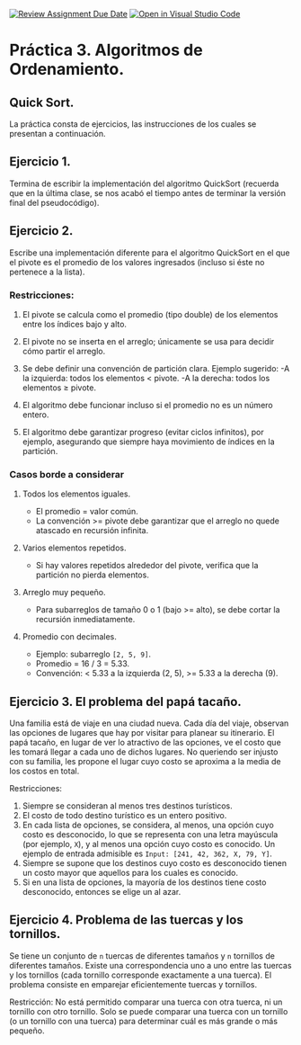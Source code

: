 [![Review Assignment Due Date](https://classroom.github.com/assets/deadline-readme-button-22041afd0340ce965d47ae6ef1cefeee28c7c493a6346c4f15d667ab976d596c.svg)](https://classroom.github.com/a/3RIBfofK)
[![Open in Visual Studio Code](https://classroom.github.com/assets/open-in-vscode-2e0aaae1b6195c2367325f4f02e2d04e9abb55f0b24a779b69b11b9e10269abc.svg)](https://classroom.github.com/online_ide?assignment_repo_id=20328573&assignment_repo_type=AssignmentRepo)
# Práctica 3. Algoritmos de Ordenamiento.
## Quick Sort.

La práctica consta de ejercicios, las instrucciones de los cuales se presentan a continuación.

## Ejercicio 1.
Termina de escribir la implementación del algoritmo QuickSort (recuerda que en la última clase, se nos acabó el tiempo antes de terminar la versión final del pseudocódigo).

## Ejercicio 2.
Escribe una implementación diferente para el algoritmo QuickSort en el que el pivote es el promedio de los valores ingresados (incluso si éste no pertenece a la lista).

### Restricciones: 
1. El pivote se calcula como el promedio (tipo double) de los elementos entre los índices bajo y alto.
2. El pivote no se inserta en el arreglo; únicamente se usa para decidir cómo partir el arreglo.
3. Se debe definir una convención de partición clara. Ejemplo sugerido:
  -A la izquierda: todos los elementos < pivote.
  -A la derecha: todos los elementos ≥ pivote.

4. El algoritmo debe funcionar incluso si el promedio no es un número entero.
5. El algoritmo debe garantizar progreso (evitar ciclos infinitos), por ejemplo, asegurando que siempre haya movimiento de índices en la partición.

 ### Casos borde a considerar
1. Todos los elementos iguales.
   - El promedio = valor común.
   - La convención >= pivote debe garantizar que el arreglo no quede atascado en recursión infinita.

2. Varios elementos repetidos.
   - Si hay valores repetidos alrededor del pivote, verifica que la partición no pierda elementos.

3. Arreglo muy pequeño.
   - Para subarreglos de tamaño 0 o 1 (bajo >= alto), se debe cortar la recursión inmediatamente.

4. Promedio con decimales.
   - Ejemplo: subarreglo `[2, 5, 9]`.
   - Promedio = 16 / 3 = 5.33.
   - Convención: < 5.33 a la izquierda (2, 5), >= 5.33 a la derecha (9).

## Ejercicio 3. El problema del papá tacaño.
Una familia está de viaje en una ciudad nueva. Cada día del viaje, observan las opciones de lugares que hay por visitar para planear su itinerario. El papá tacaño, en lugar de ver lo atractivo de las opciones, ve el costo que les tomará llegar a cada uno de dichos lugares. No queriendo ser injusto con su familia, les propone el lugar cuyo costo se aproxima a la media de los costos en total. 

Restricciones: 
1. Siempre se consideran al menos tres destinos turísticos.
2. El costo de todo destino turístico es un entero positivo.
3. En cada lista de opciones, se considera, al menos, una opción cuyo costo es desconocido, lo que se representa con una letra mayúscula (por ejemplo, `X`), y al menos una opción cuyo costo es conocido. Un ejemplo de entrada admisible es `Input: [241, 42, 362, X, 79, Y]`.
4. Siempre se supone que los destinos cuyo costo es desconocido tienen un costo mayor que aquellos para los cuales es conocido.
5. Si en una lista de opciones, la mayoría de los destinos tiene costo desconocido, entonces se elige un al azar.

## Ejercicio 4. Problema de las tuercas y los tornillos. 
Se tiene un conjunto de `n` tuercas de diferentes tamaños y `n` tornillos de diferentes tamaños. Existe una correspondencia uno a uno entre las tuercas y los tornillos (cada tornillo corresponde exactamente a una tuerca). El problema consiste en emparejar eficientemente tuercas y tornillos.

Restricción:
No está permitido comparar una tuerca con otra tuerca, ni un tornillo con otro tornillo. Solo se puede comparar una tuerca con un tornillo (o un tornillo con una tuerca) para determinar cuál es más grande o más pequeño.
